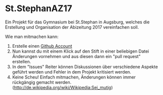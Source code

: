 # St.StephanAZ17 #
Ein Projekt für das Gymnasium bei St.Stephan in Augsburg, welches die Erstellung und Organisation der Abizeitung 2017 vereinfachen soll.

Wie man mitmachen kann:
  1. Erstelle einen [Github Account](https://github.com/join)
  2. Nun kannst du  mit einem Klick auf den Stift in einer beliebigen Datei Änderungen vornehmen und aus diesen dann ein "pull request" erstellen.
  3. In dem "Issues" Reiter können Diskussionen über verschiedene Aspekte geführt werden und Fehler in dem Projekt kritisiert werden.
  4. Keine Scheu! Einfach mitmachen, Änderungen können immer rückgängig gemacht werden. (http://de.wikipedia.org/wiki/Wikipedia:Sei_mutig)
